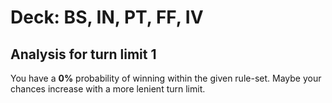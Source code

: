 # Deck: BS, IN, PT, FF, IV
## Analysis for turn limit 1
You have a **0%** probability of winning within the given rule-set. Maybe your chances increase with a more lenient turn limit.